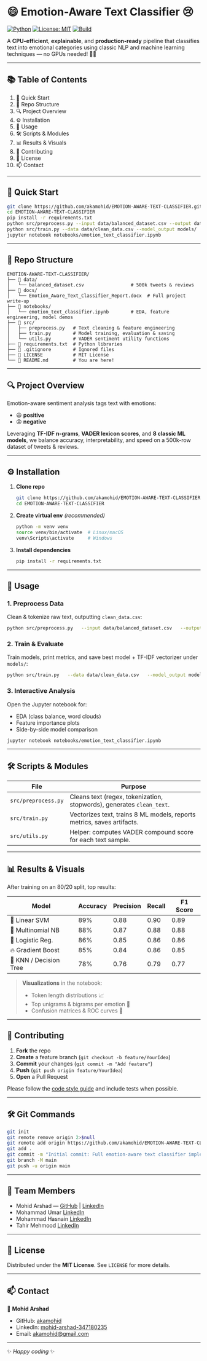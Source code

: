# 😄 Emotion-Aware Text Classifier 😢

[![Python](https://img.shields.io/badge/python-3.8%2B-blue)](https://www.python.org/) [![License: MIT](https://img.shields.io/badge/License-MIT-green)](LICENSE) [![Build](https://img.shields.io/badge/build-passing-brightgreen)]()

A **CPU-efficient**, **explainable**, and **production-ready** pipeline that classifies text into emotional categories using classic NLP and machine learning techniques — no GPUs needed! 🤖✨

---

## 📚 Table of Contents 

1. 🚀 Quick Start  
2. 📂 Repo Structure  
3. 🔍 Project Overview  
4. ⚙️ Installation  
5. 🎯 Usage  
6. 🛠️ Scripts & Modules  
7. 📊 Results & Visuals  
8. 🤝 Contributing  
9. 📄 License  
10. 📫 Contact

---

## 🚀 Quick Start

```bash
git clone https://github.com/akamohid/EMOTION-AWARE-TEXT-CLASSIFIER.git
cd EMOTION-AWARE-TEXT-CLASSIFIER
pip install -r requirements.txt
python src/preprocess.py --input data/balanced_dataset.csv --output data/clean_data.csv
python src/train.py --data data/clean_data.csv --model_output models/
jupyter notebook notebooks/emotion_text_classifier.ipynb
```

---

## 📂 Repo Structure

```
EMOTION-AWARE-TEXT-CLASSIFIER/
├── 📁 data/
│   └── balanced_dataset.csv                 # 500k tweets & reviews
├── 📁 docs/
│   └── Emotion_Aware_Text_Classifier_Report.docx  # Full project write-up
├── 📁 notebooks/
│   └── emotion_text_classifier.ipynb        # EDA, feature engineering, model demos
├── 📁 src/
│   ├── preprocess.py   # Text cleaning & feature engineering
│   ├── train.py        # Model training, evaluation & saving
│   └── utils.py        # VADER sentiment utility functions
├── 📄 requirements.txt  # Python libraries
├── 📄 .gitignore        # Ignored files
├── 📄 LICENSE           # MIT License
└── 📄 README.md         # You are here!
```

---

## 🔍 Project Overview

Emotion-aware sentiment analysis tags text with emotions:

- 😃 **positive**  
- 😡 **negative**

Leveraging **TF-IDF n-grams**, **VADER lexicon scores**, and **8 classic ML models**, we balance accuracy, interpretability, and speed on a 500k-row dataset of tweets & reviews.

---

## ⚙️ Installation

1. **Clone repo**  
   ```bash
   git clone https://github.com/akamohid/EMOTION-AWARE-TEXT-CLASSIFIER.git
   cd EMOTION-AWARE-TEXT-CLASSIFIER
   ```

2. **Create virtual env** _(recommended)_  
   ```bash
   python -m venv venv
   source venv/bin/activate  # Linux/macOS
   venv\Scripts\activate     # Windows
   ```

3. **Install dependencies**  
   ```bash
   pip install -r requirements.txt
   ```

---

## 🎯 Usage

### 1. Preprocess Data  
Clean & tokenize raw text, outputting `clean_data.csv`:

```bash
python src/preprocess.py   --input data/balanced_dataset.csv   --output data/clean_data.csv
```

### 2. Train & Evaluate  
Train models, print metrics, and save best model + TF-IDF vectorizer under `models/`:

```bash
python src/train.py   --data data/clean_data.csv   --model_output models/
```

### 3. Interactive Analysis  
Open the Jupyter notebook for:
- EDA (class balance, word clouds)  
- Feature importance plots  
- Side-by-side model comparison  

```bash
jupyter notebook notebooks/emotion_text_classifier.ipynb
```

---

## 🛠️ Scripts & Modules

| File               | Purpose                                                                 |
| ------------------ | ----------------------------------------------------------------------- |
| `src/preprocess.py`| Cleans text (regex, tokenization, stopwords), generates `clean_text`.   |
| `src/train.py`     | Vectorizes text, trains 8 ML models, reports metrics, saves artifacts. |
| `src/utils.py`     | Helper: computes VADER compound score for each text sample.            |

---

## 📊 Results & Visuals

After training on an 80/20 split, top results:

| Model              | Accuracy | Precision | Recall | F1 Score |
| ------------------ | -------- | --------- | ------ | -------- |
| 🥇 Linear SVM      | 89%      | 0.88      | 0.90   | 0.89     |
| 🥈 Multinomial NB  | 88%      | 0.87      | 0.88   | 0.88     |
| 🥉 Logistic Reg.   | 86%      | 0.85      | 0.86   | 0.86     |
| 🔥 Gradient Boost  | 85%      | 0.84      | 0.86   | 0.85     |
| 🌳 KNN / Decision Tree | 78%  | 0.76      | 0.79   | 0.77     |

> **Visualizations** in the notebook:  
> - Token length distributions 📈  
> - Top unigrams & bigrams per emotion 🌟  
> - Confusion matrices & ROC curves 🎯

---

## 🤝 Contributing

1. **Fork** the repo  
2. **Create** a feature branch (`git checkout -b feature/YourIdea`)  
3. **Commit** your changes (`git commit -m "Add feature"`)  
4. **Push** (`git push origin feature/YourIdea`)  
5. **Open** a Pull Request  

Please follow the [code style guide](https://www.python.org/dev/peps/pep-0008/) and include tests when possible.

---

## 🛠️ Git Commands

```bash
git init
git remote remove origin 2>$null
git remote add origin https://github.com/akamohid/EMOTION-AWARE-TEXT-CLASSIFIER.git
git add .
git commit -m "Initial commit: Full emotion-aware text classifier implementation"
git branch -M main
git push -u origin main
```

---

## 👥 Team Members

- Mohid Arshad — [GitHub](https://github.com/akamohid) | [LinkedIn](https://linkedin.com/in/mohid-arshad-347180235/)
- Mohammad Umar [LinkedIn](https://www.linkedin.com/in/mohammad-umar-1147a62a6/)
- Mohammad Hasnain [LinkedIn](https://www.linkedin.com/in/mohammad-hasnain-3670452a7/)
- Tahir Mehmood [LinkedIn](https://www.linkedin.com/in/tahir-mehmood-622a412a0/)

---

## 📄 License

Distributed under the **MIT License**. See `LICENSE` for more details.

---

## 📫 Contact

👤 **Mohid Arshad**  
- GitHub: [akamohid](https://github.com/akamohid)  
- LinkedIn: [mohid-arshad-347180235](https://linkedin.com/in/mohid-arshad-347180235/)  
- Email: akamohid@gmail.com  

---

✨ *Happy coding* ✨
